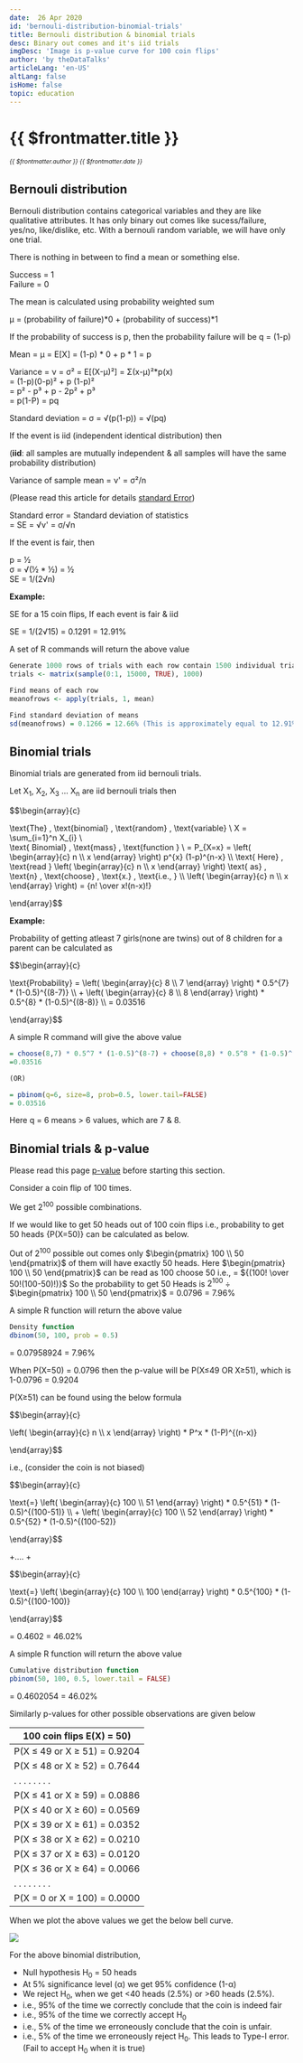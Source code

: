 ```yaml
---
date:  26 Apr 2020
id: 'bernouli-distribution-binomial-trials'
title: Bernouli distribution & binomial trials
desc: Binary out comes and it's iid trials
imgDesc: 'Image is p-value curve for 100 coin flips'
author: 'by theDataTalks'
articleLang: 'en-US'
altLang: false
isHome: false
topic: education
---
```


<altLang />

# {{ $frontmatter.title }}
<i style="font-size: 0.75em;"> {{ $frontmatter.author }} {{ $frontmatter.date }} </i>

## Bernouli distribution

Bernouli distribution contains categorical variables and they are like qualitative attributes. It has only binary out comes like sucess/failure, yes/no, like/dislike, etc.
With a bernouli random variable, we will have only one trial.

There is nothing in between to find a mean or something else.

Success = 1  
Failure = 0  

The mean is calculated using probability weighted sum

µ = (probability of failure)*0 + (probability of success)*1

If the probability of success is p, then the probability failure will be q = (1-p)

Mean = µ = E[X] = (1-p) * 0 + p * 1
         = p    

Variance = ν = σ² = E[(X-µ)²] = Σ(x-µ)²*p(x)  
                  = (1-p)(0-p)² + p (1-p)²  
                  = p² - p³ + p - 2p² + p³  
                  = p(1-P) = pq  

Standard deviation = σ = √(p(1-p)) = √(pq)


If the event is iid (independent identical distribution) then 

(**iid**: all samples are mutually independent & all samples will have the same probability distribution)

Variance of sample mean = ν' = σ²/n

(Please read this article for details [standard Error](http://thedatatalks.in/education/standard-deviation-and-error))

Standard error  = Standard deviation of statistics   
                = SE = √ν' = σ/√n

If the event is fair, then

p = ½  
σ = √(½ * ½) = ½  
SE = 1/(2√n)

**Example:**

SE for a 15 coin flips, If each event is fair & iid

SE = 1/(2√15) = 0.1291 = 12.91%

A set of R commands will return the above value

```R
Generate 1000 rows of trials with each row contain 1500 individual trials  
trials <- matrix(sample(0:1, 15000, TRUE), 1000)

Find means of each row  
meanofrows <- apply(trials, 1, mean)

Find standard deviation of means  
sd(meanofrows) = 0.1266 = 12.66% (This is approximately equal to 12.91%)
```

## Binomial trials

Binomial trials are generated from iid bernouli trials.

Let X<sub>1</sub>, X<sub>2</sub>, X<sub>3</sub> ... X<sub>n</sub> are iid bernouli trials then

$$\begin{array}{c}

\text{The} \, \text{binomial} \, \text{random} \, \text{variable} \\
    X = \sum_{i=1}^n X_{i} \\  
\text{ Binomial} \, \text{mass} \, \text{function } \\
    = P_{X=x} = \left( \begin{array}{c} n \\\\ x \end{array} \right) p^{x} (1-p)^{n-x} \\\\
\text{ Here} \, \text{read } \left( \begin{array}{c} n \\\\ x \end{array} \right) \text{ as} \, \text{n} \, \text{choose} \, \text{x.} \, \text{i.e., } \\\\
\left( \begin{array}{c} n \\\\ x \end{array} \right) = {n! \over x!(n-x)!}

\end{array}$$

**Example:**

Probability of getting atleast 7 girls(none are twins) out of 8 children for a parent can be calculated as

$$\begin{array}{c}

\text{Probability} = \left( \begin{array}{c} 8 \\\\ 7 \end{array} \right) * 0.5^{7} * (1-0.5)^{(8-7)} \\\\
    + \left( \begin{array}{c} 8 \\\\ 8 \end{array} \right) * 0.5^{8} * (1-0.5)^{(8-8)} \\\\
= 0.03516

\end{array}$$

A simple R command will give the above value

```R
= choose(8,7) * 0.5^7 * (1-0.5)^(8-7) + choose(8,8) * 0.5^8 * (1-0.5)^(8-8)
=0.03516

(OR)

= pbinom(q=6, size=8, prob=0.5, lower.tail=FALSE)
= 0.03516
```

Here q = 6 means > 6 values, which are 7 & 8.

## Binomial trials & p-value

Please read this page [p-value](http://thedatatalks.in/education/p-value) before starting this section.

Consider a coin flip of 100 times.

We get 2<sup>100</sup> possible combinations.

If we would like to get 50 heads out of 100 coin flips i.e., probability to get 50 heads {P(X=50)} can be calculated as below.

Out of $2^{100}$ possible out comes only $\begin{pmatrix} 100 \\ 50 \end{pmatrix}$ of them will have exactly 50 heads. Here $\begin{pmatrix} 100 \\ 50 \end{pmatrix}$ can be read as 100 choose 50 i.e., = 
${(100! \over 50!(100-50)!)}$ So the probability to get 50 Heads is $2^{100}$ ÷ $\begin{pmatrix} 100 \\ 50 \end{pmatrix}$  = 0.0796 = 7.96%


A simple R function will return the above value

```R
Density function
dbinom(50, 100, prob = 0.5) 
```
= 0.07958924 = 7.96%

When P(X=50) = 0.0796 then the p-value will be P(X≤49 OR X≥51), which is 1-0.0796 = 0.9204

P(X≥51) can be found using the below formula

$$\begin{array}{c}

\left( \begin{array}{c} n \\\\ x \end{array} \right) * P^x * (1-P)^{(n-x)}

\end{array}$$

i.e., (consider the coin is not biased)

$$\begin{array}{c}

\text{=} \left( \begin{array}{c} 100 \\\\ 51 \end{array} \right) * 0.5^{51} * (1-0.5)^{(100-51)} \\\\
    + \left( \begin{array}{c} 100 \\\\ 52 \end{array} \right) * 0.5^{52} * (1-0.5)^{(100-52)}

\end{array}$$

 +.... + 
 
 $$\begin{array}{c}

 \text{=} \left( \begin{array}{c} 100 \\\\ 100 \end{array} \right) * 0.5^{100} * (1-0.5)^{(100-100)}

\end{array}$$

= 0.4602 = 46.02%

A simple R function will return the above value

<div class="codeBlocks">

```R
Cumulative distribution function
pbinom(50, 100, 0.5, lower.tail = FALSE) 
```

</div>

= 0.4602054 = 46.02%

Similarly p-values for other possible observations are given below

|  100 coin flips E(X) = 50) |
|--------------------------------|
| P(X ≤ 49 or X ≥ 51) = 0.9204   |
| P(X ≤ 48 or X ≥ 52) = 0.7644   |
| . . . . . . . .                |
| P(X ≤ 41 or X ≥ 59) = 0.0886   |
| P(X ≤ 40 or X ≥ 60) = 0.0569   |
| P(X ≤ 39 or X ≥ 61) = 0.0352   |
| P(X ≤ 38 or X ≥ 62) = 0.0210   |
| P(X ≤ 37 or X ≥ 63) = 0.0120   |
| P(X ≤ 36 or X ≥ 64) = 0.0066   |
| . . . . . . . .                |
| P(X = 0 or X = 100) = 0.0000   |


When we plot the above values we get the below bell curve. 

![](/img/education/binomial-distribution/coinflip.png)

For the above binomial distribution, 
- Null hypothesis H<sub>0</sub> = 50 heads
- At 5% significance level (α) we get 95% confidence (1-α)
- We reject H<sub>0</sub>, when we get <40 heads (2.5%) or >60 heads (2.5%).
- i.e., 95% of the time we correctly conclude that the coin is indeed fair
- i.e., 95% of the time we correctly accept H<sub>0</sub>
- i.e., 5% of the time we erroneously conclude that the coin is unfair.
- i.e., 5% of the time we erroneously reject H<sub>0</sub>. This leads to Type-I error. (Fail to accept H<sub>0</sub> when it is true)